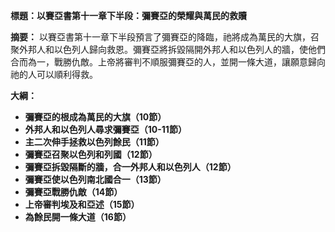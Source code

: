 **標題：以賽亞書第十一章下半段：彌賽亞的榮耀與萬民的救贖**

**摘要：**
以賽亞書第十一章下半段預言了彌賽亞的降臨，祂將成為萬民的大旗，召聚外邦人和以色列人歸向救恩。彌賽亞將拆毀隔開外邦人和以色列人的牆，使他們合而為一，戰勝仇敵。上帝將審判不順服彌賽亞的人，並開一條大道，讓願意歸向祂的人可以順利得救。

**大綱：**

* **彌賽亞的根成為萬民的大旗（10節）**
* **外邦人和以色列人尋求彌賽亞（10-11節）**
* **主二次伸手拯救以色列餘民（11節）**
* **彌賽亞召聚以色列和列國（12節）**
* **彌賽亞拆毀隔斷的牆，合一外邦人和以色列人（12節）**
* **彌賽亞使以色列南北國合一（13節）**
* **彌賽亞戰勝仇敵（14節）**
* **上帝審判埃及和亞述（15節）**
* **為餘民開一條大道（16節）**